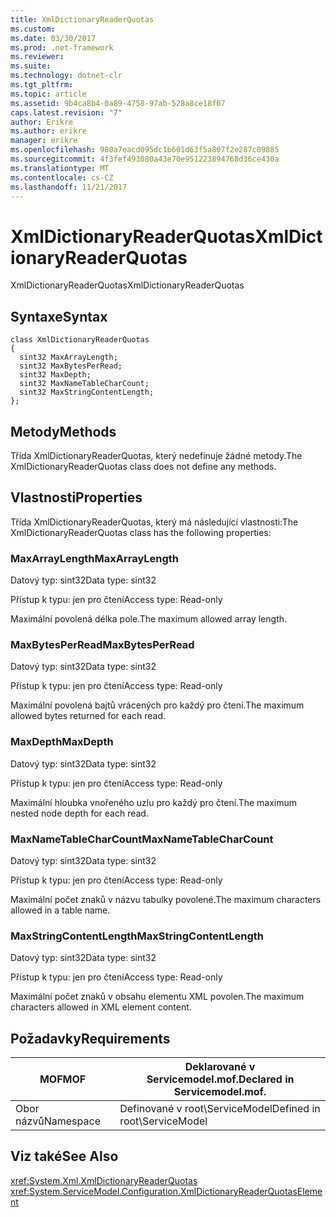 ```yaml
---
title: XmlDictionaryReaderQuotas
ms.custom: 
ms.date: 03/30/2017
ms.prod: .net-framework
ms.reviewer: 
ms.suite: 
ms.technology: dotnet-clr
ms.tgt_pltfrm: 
ms.topic: article
ms.assetid: 9b4ca8b4-0a89-4758-97ab-528a8ce18f07
caps.latest.revision: "7"
author: Erikre
ms.author: erikre
manager: erikre
ms.openlocfilehash: 980a7eacd095dc1b601d63f5a807f2e287c09885
ms.sourcegitcommit: 4f3fef493080a43e70e951223894768d36ce430a
ms.translationtype: MT
ms.contentlocale: cs-CZ
ms.lasthandoff: 11/21/2017
---
```

# <a name="xmldictionaryreaderquotas"></a><span data-ttu-id="cf328-102">XmlDictionaryReaderQuotas</span><span class="sxs-lookup"><span data-stu-id="cf328-102">XmlDictionaryReaderQuotas</span></span>
<span data-ttu-id="cf328-103">XmlDictionaryReaderQuotas</span><span class="sxs-lookup"><span data-stu-id="cf328-103">XmlDictionaryReaderQuotas</span></span>  
  
## <a name="syntax"></a><span data-ttu-id="cf328-104">Syntaxe</span><span class="sxs-lookup"><span data-stu-id="cf328-104">Syntax</span></span>  
  
```  
class XmlDictionaryReaderQuotas  
{  
  sint32 MaxArrayLength;  
  sint32 MaxBytesPerRead;  
  sint32 MaxDepth;  
  sint32 MaxNameTableCharCount;  
  sint32 MaxStringContentLength;  
};  
```  
  
## <a name="methods"></a><span data-ttu-id="cf328-105">Metody</span><span class="sxs-lookup"><span data-stu-id="cf328-105">Methods</span></span>  
 <span data-ttu-id="cf328-106">Třída XmlDictionaryReaderQuotas, který nedefinuje žádné metody.</span><span class="sxs-lookup"><span data-stu-id="cf328-106">The XmlDictionaryReaderQuotas class does not define any methods.</span></span>  
  
## <a name="properties"></a><span data-ttu-id="cf328-107">Vlastnosti</span><span class="sxs-lookup"><span data-stu-id="cf328-107">Properties</span></span>  
 <span data-ttu-id="cf328-108">Třída XmlDictionaryReaderQuotas, který má následující vlastnosti:</span><span class="sxs-lookup"><span data-stu-id="cf328-108">The XmlDictionaryReaderQuotas class has the following properties:</span></span>  
  
### <a name="maxarraylength"></a><span data-ttu-id="cf328-109">MaxArrayLength</span><span class="sxs-lookup"><span data-stu-id="cf328-109">MaxArrayLength</span></span>  
 <span data-ttu-id="cf328-110">Datový typ: sint32</span><span class="sxs-lookup"><span data-stu-id="cf328-110">Data type: sint32</span></span>  
  
 <span data-ttu-id="cf328-111">Přístup k typu: jen pro čtení</span><span class="sxs-lookup"><span data-stu-id="cf328-111">Access type: Read-only</span></span>  
  
 <span data-ttu-id="cf328-112">Maximální povolená délka pole.</span><span class="sxs-lookup"><span data-stu-id="cf328-112">The maximum allowed array length.</span></span>  
  
### <a name="maxbytesperread"></a><span data-ttu-id="cf328-113">MaxBytesPerRead</span><span class="sxs-lookup"><span data-stu-id="cf328-113">MaxBytesPerRead</span></span>  
 <span data-ttu-id="cf328-114">Datový typ: sint32</span><span class="sxs-lookup"><span data-stu-id="cf328-114">Data type: sint32</span></span>  
  
 <span data-ttu-id="cf328-115">Přístup k typu: jen pro čtení</span><span class="sxs-lookup"><span data-stu-id="cf328-115">Access type: Read-only</span></span>  
  
 <span data-ttu-id="cf328-116">Maximální povolená bajtů vrácených pro každý pro čtení.</span><span class="sxs-lookup"><span data-stu-id="cf328-116">The maximum allowed bytes returned for each read.</span></span>  
  
### <a name="maxdepth"></a><span data-ttu-id="cf328-117">MaxDepth</span><span class="sxs-lookup"><span data-stu-id="cf328-117">MaxDepth</span></span>  
 <span data-ttu-id="cf328-118">Datový typ: sint32</span><span class="sxs-lookup"><span data-stu-id="cf328-118">Data type: sint32</span></span>  
  
 <span data-ttu-id="cf328-119">Přístup k typu: jen pro čtení</span><span class="sxs-lookup"><span data-stu-id="cf328-119">Access type: Read-only</span></span>  
  
 <span data-ttu-id="cf328-120">Maximální hloubka vnořeného uzlu pro každý pro čtení.</span><span class="sxs-lookup"><span data-stu-id="cf328-120">The maximum nested node depth for each read.</span></span>  
  
### <a name="maxnametablecharcount"></a><span data-ttu-id="cf328-121">MaxNameTableCharCount</span><span class="sxs-lookup"><span data-stu-id="cf328-121">MaxNameTableCharCount</span></span>  
 <span data-ttu-id="cf328-122">Datový typ: sint32</span><span class="sxs-lookup"><span data-stu-id="cf328-122">Data type: sint32</span></span>  
  
 <span data-ttu-id="cf328-123">Přístup k typu: jen pro čtení</span><span class="sxs-lookup"><span data-stu-id="cf328-123">Access type: Read-only</span></span>  
  
 <span data-ttu-id="cf328-124">Maximální počet znaků v názvu tabulky povolené.</span><span class="sxs-lookup"><span data-stu-id="cf328-124">The maximum characters allowed in a table name.</span></span>  
  
### <a name="maxstringcontentlength"></a><span data-ttu-id="cf328-125">MaxStringContentLength</span><span class="sxs-lookup"><span data-stu-id="cf328-125">MaxStringContentLength</span></span>  
 <span data-ttu-id="cf328-126">Datový typ: sint32</span><span class="sxs-lookup"><span data-stu-id="cf328-126">Data type: sint32</span></span>  
  
 <span data-ttu-id="cf328-127">Přístup k typu: jen pro čtení</span><span class="sxs-lookup"><span data-stu-id="cf328-127">Access type: Read-only</span></span>  
  
 <span data-ttu-id="cf328-128">Maximální počet znaků v obsahu elementu XML povolen.</span><span class="sxs-lookup"><span data-stu-id="cf328-128">The maximum characters allowed in XML element content.</span></span>  
  
## <a name="requirements"></a><span data-ttu-id="cf328-129">Požadavky</span><span class="sxs-lookup"><span data-stu-id="cf328-129">Requirements</span></span>  
  
|<span data-ttu-id="cf328-130">MOF</span><span class="sxs-lookup"><span data-stu-id="cf328-130">MOF</span></span>|<span data-ttu-id="cf328-131">Deklarované v Servicemodel.mof.</span><span class="sxs-lookup"><span data-stu-id="cf328-131">Declared in Servicemodel.mof.</span></span>|  
|---------|-----------------------------------|  
|<span data-ttu-id="cf328-132">Obor názvů</span><span class="sxs-lookup"><span data-stu-id="cf328-132">Namespace</span></span>|<span data-ttu-id="cf328-133">Definované v root\ServiceModel</span><span class="sxs-lookup"><span data-stu-id="cf328-133">Defined in root\ServiceModel</span></span>|  
  
## <a name="see-also"></a><span data-ttu-id="cf328-134">Viz také</span><span class="sxs-lookup"><span data-stu-id="cf328-134">See Also</span></span>  
 <xref:System.Xml.XmlDictionaryReaderQuotas>  
 <xref:System.ServiceModel.Configuration.XmlDictionaryReaderQuotasElement>
